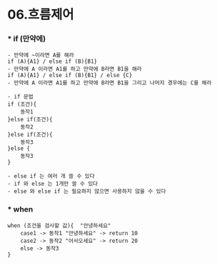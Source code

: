 # 06.흐름제어

### * if (만약에)
    - 만약에 ~이라면 A를 해라
    if (A){A1} / else if (B){B1}
    - 만약에 A 이라면 A1를 하고 만약에 B라면 B1을 해라
    if (A){A1} / else if (B){B1} / else {C}
    - 만약에 A 이라면 A1를 하고 만약에 B라면 B1을 그리고 나머지 경우에는 C를 해라

    - if 문법
    if (조건){
        동작1
    }else if(조건){
        동작2
    }else if(조건){
        동작3
    }else {
        동작3
    }

    - else if 는 여러 개 쓸 수 있다
    - if 와 else 는 1개만 쓸 수 있다
    - else 와 else if 는 필요하지 않으면 사용하지 않을 수 있다

### * when
    when (조건을 검사할 값){  "안녕하세요"
        case1 -> 동작1 "안녕하세요" -> return 10
        case2 -> 동작2 "어서오세요" -> return 20
        else -> 동작3
    }